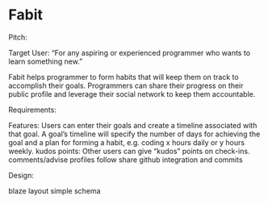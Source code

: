 # Fabit

Pitch:

Target User: “For any aspiring or experienced programmer who wants to learn something new.”

Fabit helps programmer to form habits that will keep them on track to accomplish their goals. Programmers can share their progress on their public profile and leverage their social network to keep them accountable.   


Requirements:


Features:
Users can enter their goals and create a timeline associated with that goal.
A goal’s timeline will specify the number of days for achieving the goal and a plan for forming a habit, e.g. coding x hours daily or y hours weekly.
kudos points:  Other users can give “kudos” points on check-ins.
comments/advise
profiles
follow
share
github integration and commits




Design:


blaze layout
simple schema
